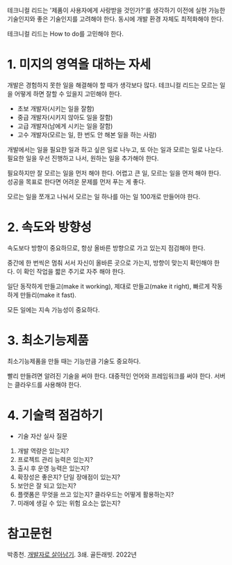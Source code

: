 테크니컬 리드는 '제품이 사용자에게 사랑받을 것인가?'를 생각하기 이전에 실현 가능한 기술인지와 좋은 기술인지를 고려해야 한다. 동시에 개발 환경 자체도 최적화해야 한다.

테크니컬 리드는 How to do를 고민해야 한다.

# 1. 미지의 영역을 대하는 자세

개발은 경험하지 못한 일을 해결해야 할 때가 생각보다 많다. 테크니컬 리드는 모르는 일을 어떻게 하면 잘할 수 있을지 고민해야 한다.

- 초보 개발자(시키는 일을 잘함)
- 중급 개발자(시키지 않아도 일을 잘함)
- 고급 개발자(남에게 시키는 일을 잘함)
- 고수 개발자(모르는 일, 한 번도 안 해본 일을 하는 사람)

개발에서는 일을 필요한 일과 하고 싶은 일로 나누고, 또 아는 일과 모르는 일로 나눈다. 필요한 일을 우선 진행하고 나서, 원하는 일을 추가해야 한다.

필요하지만 잘 모르는 일을 먼저 해야 한다. 어렵고 큰 일, 모르는 일을 먼저 해야 한다. 성공을 목표로 한다면 어려운 문제를 먼저 푸는 게 좋다.

모르는 일을 쪼개고 나눠서 모르는 일 하나를 아는 일 100개로 만들어야 한다.

# 2. 속도와 방향성

속도보다 방향이 중요하므로, 항상 올바른 방향으로 가고 있는지 점검해야 한다.

중간에 한 번씩은 멈춰 서서 자신이 올바른 곳으로 가는지, 방향이 맞는지 확인해야 한다. 이 확인 작업을 짧은 주기로 자주 해야 한다.

일단 동작하게 만들고(make it working), 제대로 만들고(make it right), 빠르게 작동하게 만들리(make it fast).

모든 일에는 지속 가능성이 중요하다.

# 3. 최소기능제품

최소기능제품을 만들 때는 기능만큼 기술도 중요하다.

빨리 만들려면 알려진 기술을 써야 한다. 대중적인 언어와 프레임워크를 써야 한다. 서버는 클라우드를 사용해야 한다.

# 4. 기술력 점검하기

- 기술 자산 실사 질문

1. 개발 역량은 있는지?
2. 프로젝트 관리 능력은 있는지?
3. 출시 후 운영 능력은 있는지?
4. 확장성은 좋은지? 단일 장애점이 있는지?
5. 보안은 잘 되고 있는지?
6. 플랫폼은 무엇을 쓰고 있는지? 클라우드는 어떻게 활용하는지?
7. 미래에 생길 수 있는 위험 요소는 없는지?

# 참고문헌

박종천. [개발자로 살아남기](https://product.kyobobook.co.kr/detail/S000001953766). 3쇄. 골든래빗. 2022년
